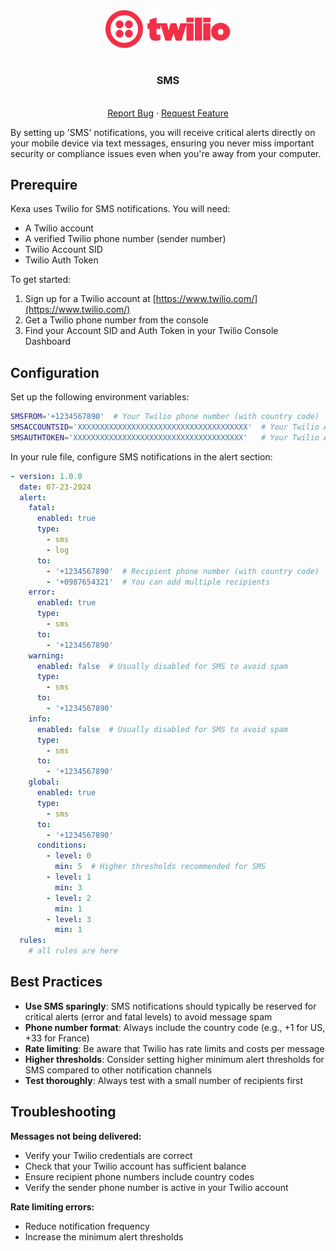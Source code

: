 <div align="center">
    <a href="https://www.kexa.io/modules">
        <img src="../../images/twilio-logo.png" alt="Logo" width="200">
    </a>

# <h3 align="center">SMS</h3>

  <p align="center">
    <br />
    <a href="https://github.com/4urcloud/Kexa/issues">Report Bug</a>
    ·
    <a href="https://github.com/4urcloud/Kexa/issues">Request Feature</a>
  </p>
</div>

By setting up 'SMS' notifications, you will receive critical alerts directly on your mobile device via text messages, ensuring you never miss important security or compliance issues even when you're away from your computer.

## Prerequire

Kexa uses Twilio for SMS notifications. You will need:

- A Twilio account
- A verified Twilio phone number (sender number)
- Twilio Account SID
- Twilio Auth Token

To get started:
1. Sign up for a Twilio account at [https://www.twilio.com/](https://www.twilio.com/)
2. Get a Twilio phone number from the console
3. Find your Account SID and Auth Token in your Twilio Console Dashboard

## Configuration

Set up the following environment variables:

```bash
SMSFROM='+1234567890'  # Your Twilio phone number (with country code)
SMSACCOUNTSID='XXXXXXXXXXXXXXXXXXXXXXXXXXXXXXXXXXXXXX'  # Your Twilio Account SID
SMSAUTHTOKEN='XXXXXXXXXXXXXXXXXXXXXXXXXXXXXXXXXXXXXX'   # Your Twilio Auth Token
```

In your rule file, configure SMS notifications in the alert section:

```yaml
- version: 1.0.0
  date: 07-23-2024
  alert:
    fatal:
      enabled: true
      type: 
        - sms
        - log   
      to:
        - '+1234567890'  # Recipient phone number (with country code)
        - '+0987654321'  # You can add multiple recipients
    error:
      enabled: true
      type: 
        - sms
      to: 
        - '+1234567890'
    warning:
      enabled: false  # Usually disabled for SMS to avoid spam
      type: 
        - sms
      to:
        - '+1234567890'
    info:
      enabled: false  # Usually disabled for SMS to avoid spam
      type: 
        - sms
      to: 
        - '+1234567890'
    global:
      enabled: true
      type: 
        - sms
      to: 
        - '+1234567890'
      conditions:
        - level: 0
          min: 5  # Higher thresholds recommended for SMS
        - level: 1
          min: 3
        - level: 2
          min: 1
        - level: 3
          min: 1
  rules:
    # all rules are here
```

## Best Practices

- **Use SMS sparingly**: SMS notifications should typically be reserved for critical alerts (error and fatal levels) to avoid message spam
- **Phone number format**: Always include the country code (e.g., +1 for US, +33 for France)
- **Rate limiting**: Be aware that Twilio has rate limits and costs per message
- **Higher thresholds**: Consider setting higher minimum alert thresholds for SMS compared to other notification channels
- **Test thoroughly**: Always test with a small number of recipients first


## Troubleshooting

**Messages not being delivered:**
- Verify your Twilio credentials are correct
- Check that your Twilio account has sufficient balance
- Ensure recipient phone numbers include country codes
- Verify the sender phone number is active in your Twilio account

**Rate limiting errors:**
- Reduce notification frequency
- Increase the minimum alert thresholds